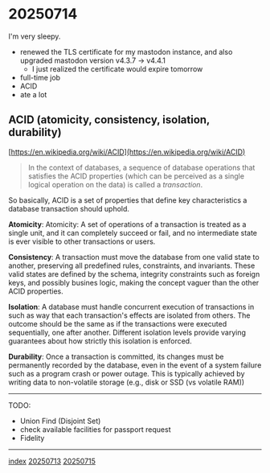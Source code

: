 <head><meta name="viewport" content="width=device-width, initial-scale=1.0, user-scalable=yes" /><meta charset="UTF-8"></head>

# 20250714

I'm very sleepy.

- renewed the TLS certificate for my mastodon instance, and also upgraded mastodon version v4.3.7 -> v4.4.1
	- I just realized the certificate would expire tomorrow
- full-time job
- ACID
- ate a lot

## ACID (atomicity, consistency, isolation, durability)

[https://en.wikipedia.org/wiki/ACID](https://en.wikipedia.org/wiki/ACID)

> In the context of databases, a sequence of database operations that satisfies the ACID properties (which can be perceived as a single logical operation on the data) is called a *transaction*.

So basically, ACID is a set of properties that define key characteristics a database transaction should uphold.

**Atomicity**: Atomicity: A set of operations of a transaction is treated as a single unit, and it can completely succeed or fail, and no intermediate state is ever visible to other transactions or users.

**Consistency**: A transaction must move the database from one valid state to another, preserving all predefined rules, constraints, and invariants. These valid states are defined by the schema, integrity constraints such as foreign keys, and possibly busines logic, making the concept vaguer than the other ACID properties.

**Isolation**: A database must handle concurrent execution of transactions in such as way that each transaction's effects are isolated from others. The outcome should be the same as if the transactions were executed sequentially, one after another. Different isolation levels provide varying guarantees about how strictly this isolation is enforced.

**Durability**: Once a transaction is committed, its changes must be permanently recorded by the database, even in the event of a system failure such as a program crash or power outage. This is typically achieved by writing data to non-volatile storage (e.g., disk or SSD (vs volatile RAM))

---

TODO:

- Union Find (Disjoint Set)
- check available facilities for passport request
- Fidelity

---

[index](../../index.html)
[20250713](20250713.html)
[20250715](20250715.html)
